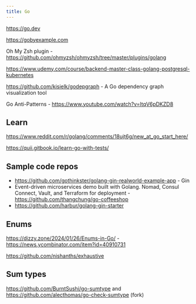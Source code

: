 ```yaml
---
title: Go
---
```


https://go.dev

https://gobyexample.com

Oh My Zsh plugin - https://github.com/ohmyzsh/ohmyzsh/tree/master/plugins/golang

https://www.udemy.com/course/backend-master-class-golang-postgresql-kubernetes

https://github.com/kisielk/godepgraph - A Go dependency graph visualization tool

Go Anti-Patterns - https://www.youtube.com/watch?v=ltqV6pDKZD8

## Learn

https://www.reddit.com/r/golang/comments/18ujt6g/new_at_go_start_here/

https://quii.gitbook.io/learn-go-with-tests/

## Sample code repos

- https://github.com/gothinkster/golang-gin-realworld-example-app - Gin
- Event-driven microservices demo built with Golang. Nomad, Consul Connect, Vault, and Terraform for deployment - https://github.com/thangchung/go-coffeeshop
- https://github.com/harbur/golang-gin-starter

## Enums

https://dizzy.zone/2024/01/26/Enums-in-Go/ - https://news.ycombinator.com/item?id=40910731

https://github.com/nishanths/exhaustive

## Sum types

https://github.com/BurntSushi/go-sumtype and https://github.com/alecthomas/go-check-sumtype (fork)
